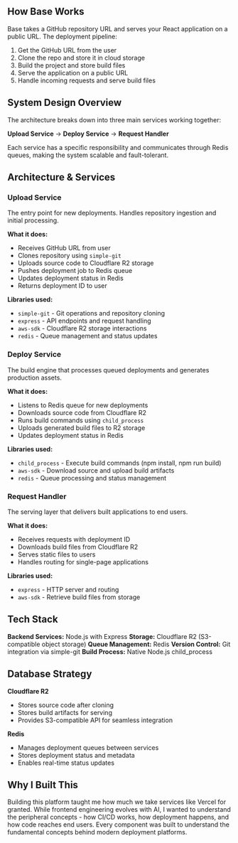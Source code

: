 

## How Base Works

Base takes a GitHub repository URL and serves your React application on a public URL. The deployment pipeline:

1. Get the GitHub URL from the user
2. Clone the repo and store it in cloud storage
3. Build the project and store build files
4. Serve the application on a public URL
5. Handle incoming requests and serve build files

## System Design Overview


The architecture breaks down into three main services working together:

**Upload Service** -> **Deploy Service** -> **Request Handler**

Each service has a specific responsibility and communicates through Redis queues, making the system scalable and fault-tolerant.

## Architecture & Services

### Upload Service
The entry point for new deployments. Handles repository ingestion and initial processing.

**What it does:**
- Receives GitHub URL from user
- Clones repository using `simple-git`
- Uploads source code to Cloudflare R2 storage
- Pushes deployment job to Redis queue
- Updates deployment status in Redis
- Returns deployment ID to user

**Libraries used:**
- `simple-git` - Git operations and repository cloning
- `express` - API endpoints and request handling
- `aws-sdk` - Cloudflare R2 storage interactions
- `redis` - Queue management and status updates

### Deploy Service
The build engine that processes queued deployments and generates production assets.

**What it does:**
- Listens to Redis queue for new deployments
- Downloads source code from Cloudflare R2
- Runs build commands using `child_process`
- Uploads generated build files to R2 storage
- Updates deployment status in Redis

**Libraries used:**
- `child_process` - Execute build commands (npm install, npm run build)
- `aws-sdk` - Download source and upload build artifacts
- `redis` - Queue processing and status management

### Request Handler
The serving layer that delivers built applications to end users.

**What it does:**
- Receives requests with deployment ID
- Downloads build files from Cloudflare R2
- Serves static files to users
- Handles routing for single-page applications

**Libraries used:**
- `express` - HTTP server and routing
- `aws-sdk` - Retrieve build files from storage

## Tech Stack

**Backend Services:** Node.js with Express
**Storage:** Cloudflare R2 (S3-compatible object storage)
**Queue Management:** Redis
**Version Control:** Git integration via simple-git
**Build Process:** Native Node.js child_process

## Database Strategy

**Cloudflare R2**
- Stores source code after cloning
- Stores build artifacts for serving
- Provides S3-compatible API for seamless integration

**Redis**
- Manages deployment queues between services
- Stores deployment status and metadata
- Enables real-time status updates

## Why I Built This

Building this platform taught me how much we take services like Vercel for granted. While frontend engineering evolves with AI, I wanted to understand the peripheral concepts - how CI/CD works, how deployment happens, and how code reaches end users. Every component was built to understand the fundamental concepts behind modern deployment platforms.
